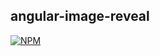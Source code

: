 ## angular-image-reveal

[![NPM][notify-icon]][notify-url]
<!-- 
#### Installation  
Installation is super easy, simply add the dependencies to your angular module, and inject ```notify``` in your angular service, component, directive or controller.

```
# use npm
$ npm install angular-image-reveal
```

Add angular-image-reveal to your dependencies

```
angular
  .module('yourApp', ['angular-image-reveal'])
  .controller('SampleController', function (notify) {
    function onClick () {
      console.log('clicked notification!')
    }

    notify.show('Example Notification', 5000, onClick)
  })
```
 -->

[notify-icon]: https://nodei.co/npm/angular-image-reveal.png?downloads=true
[notify-url]: https://npmjs.org/package/angular-notify
